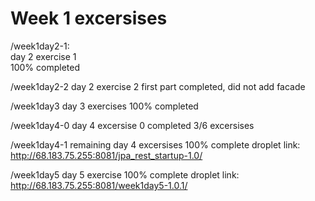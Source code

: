 # Week 1 excersises <br />

/week1day2-1:<br />
  day 2 exercise 1<br />
  100% completed<br />

/week1day2-2
  day 2 exercise 2
  first part completed, did not add facade
  
/week1day3
  day 3 exercises
  100% completed

/week1day4-0
  day 4 excersise 0
  completed 3/6 excersises

/week1day4-1
  remaining day 4 excersises
  100% complete
  droplet link: http://68.183.75.255:8081/jpa_rest_startup-1.0/
  
/week1day5
  day 5 exercise
  100% complete
  droplet link: http://68.183.75.255:8081/week1day5-1.0.1/

